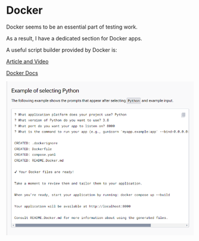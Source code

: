 # Docker

Docker seems to be an essential part of testing work.

As a result, I have a dedicated section for Docker apps.

A useful script builder provided by Docker is: 

[Article and Video](https://www.docker.com/blog/docker-init-initialize-dockerfiles-and-compose-files-with-a-single-cli-command/)

[Docker Docs](https://docs.docker.com/reference/cli/docker/init/)

![Docker Init](../images/docker-init-docs.png 'Docker Init')
